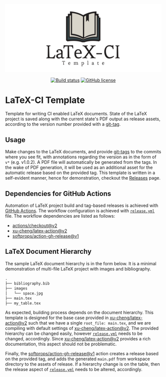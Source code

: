 ![Logo](./.github/logo.svg)

<p align="center">
  <a href="https://github.com/tunakasif/latex-ci-template/actions/workflows/release.yml"><img alt="Build status" src="https://github.com/tunakasif/latex-ci-template/actions/workflows/release.yml/badge.svg"/></a>
  <a href="https://github.com/tunakasif/latex-ci-template/blob/main/LICENSE"><img alt="GitHub license" src="https://img.shields.io/github/license/tunakasif/latex-ci-template"></a>
</p>

# LaTeX-CI Template

Template for writing CI enabled LaTeX documents. State of the LaTeX project is saved along with the current state's PDF output as release assets, according to the version number provided with a [git-tag](https://git-scm.com/book/en/v2/Git-Basics-Tagging).

## Usage

Make changes to the LaTeX documents, and provide [git-tags](https://git-scm.com/book/en/v2/Git-Basics-Tagging) to the commits where you see fit, with annotations regarding the version as in the form of `v*` (e.g. v1.0.2). A PDF file will automatically be generated from the tags. In the wake of PDF generation, it will be used as an additional asset for the automatic release based on the provided tag. This template is written in a self-evident manner, hence for demonstration, checkout the [Releases](https://github.com/tunakasif/latex-ci-template/releases) page.

## Dependencies for GitHub Actions

Automation of LaTeX project build and tag-based releases is achieved with [GitHub Actions](https://github.com/features/actions). The workflow configuration is achieved with [`release.yml`](./.github/workflows/release.yml) file. The workflow dependencies are listed as follows:

- [actions/checkout@v2](https://github.com/actions/checkout)
- [xu-cheng/latex-action@v2](https://github.com/xu-cheng/latex-action)
- [softprops/action-gh-release@v1](https://github.com/softprops/action-gh-release)

## LaTeX Document Hierarchy

The sample LaTeX document hierarchy is in the form below. It is a minimal demonstration of multi-file LaTeX project with images and bibliography.

```stdout
.
├── bibliography.bib
├── images
│   └── space.jpg
├── main.tex
├── my_table.tex
```

As expected, building process depends on the document hierarchy. This template is designed for the base case provided in [xu-cheng/latex-action@v2](https://github.com/xu-cheng/latex-action) such that we have a single `root_file: main.tex`, and we are compiling with default settings of [xu-cheng/latex-action@v2](https://github.com/xu-cheng/latex-action). The provided hierarchy can be changed easily, however [`release.yml`](./.github/workflows/release.yml) needs to be changed, accordingly. Since [xu-cheng/latex-action@v2](https://github.com/xu-cheng/latex-action) provides a rich documentation, this aspect should not be problematic.

Finally, the [softprops/action-gh-release@v1](https://github.com/softprops/action-gh-release) action creates a release based on the provided tag, and adds the generated `main.pdf` from workspace directory to the assets of release. If a hierarchy change is on the table, then the release aspect of [`release.yml`](./.github/workflows/release.yml) needs to be altered, accordingly.
